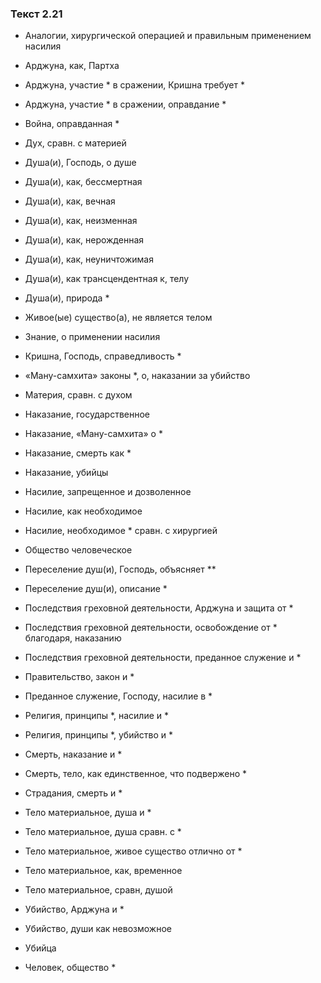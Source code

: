 ### Текст 2.21

- Аналогии, хирургической операцией и правильным применением насилия

- Арджуна, как, Партха

- Арджуна, участие * в сражении, Кришна требует *

- Арджуна, участие * в сражении, оправдание *

- Война, оправданная *

- Дух, сравн. с материей

- Душа(и), Господь, о душе

- Душа(и), как, бессмертная

- Душа(и), как, вечная

- Душа(и), как, неизменная

- Душа(и), как, нерожденная

- Душа(и), как, неуничтожимая

- Душа(и), как трансцендентная к, телу

- Душа(и), природа *

- Живое(ые) существо(а), не является телом

- Знание, о применении насилия

- Кришна, Господь, справедливость *

- «Ману-самхита» законы *, о, наказании за убийство

- Материя, сравн. с духом

- Наказание, государственное

- Наказание, «Ману-самхита» о *

- Наказание, смерть как *

- Наказание, убийцы

- Насилие, запрещенное и дозволенное

- Насилие, как необходимое

- Насилие, необходимое * сравн. с хирургией

- Общество человеческое

- Переселение душ(и), Господь, объясняет **

- Переселение душ(и), описание *

- Последствия греховной деятельности, Арджуна и защита от *

- Последствия греховной деятельности, освобождение от * благодаря, наказанию

- Последствия греховной деятельности, преданное служение и *

- Правительство, закон и *

- Преданное служение, Господу, насилие в *

- Религия, принципы *, насилие и *

- Религия, принципы *, убийство и *

- Смерть, наказание и *

- Смерть, тело, как единственное, что подвержено *

- Страдания, смерть и *

- Тело материальное, душа и *

- Тело материальное, душа сравн. с *

- Тело материальное, живое существо отлично от *

- Тело материальное, как, временное

- Тело материальное, сравн, душой

- Убийство, Арджуна и *

- Убийство, души как невозможное

- Убийца

- Человек, общество *
	
